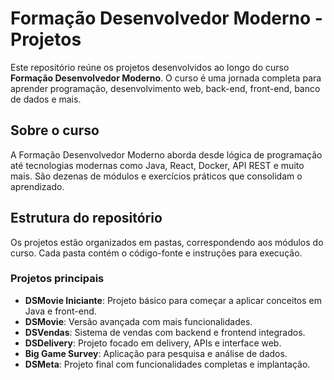 # Formação Desenvolvedor Moderno - Projetos

Este repositório reúne os projetos desenvolvidos ao longo do curso **Formação Desenvolvedor Moderno**. O curso é uma jornada completa para aprender programação, desenvolvimento web, back-end, front-end, banco de dados e mais.

## Sobre o curso

A Formação Desenvolvedor Moderno aborda desde lógica de programação até tecnologias modernas como Java, React, Docker, API REST e muito mais. São dezenas de módulos e exercícios práticos que consolidam o aprendizado.

## Estrutura do repositório

Os projetos estão organizados em pastas, correspondendo aos módulos do curso. Cada pasta contém o código-fonte e instruções para execução.

### Projetos principais

- **DSMovie Iniciante**: Projeto básico para começar a aplicar conceitos em Java e front-end.  
- **DSMovie**: Versão avançada com mais funcionalidades.  
- **DSVendas**: Sistema de vendas com backend e frontend integrados.  
- **DSDelivery**: Projeto focado em delivery, APIs e interface web.  
- **Big Game Survey**: Aplicação para pesquisa e análise de dados.  
- **DSMeta**: Projeto final com funcionalidades completas e implantação.
